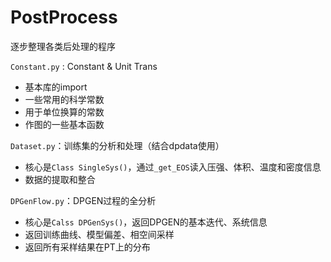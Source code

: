# PostProcess

逐步整理各类后处理的程序

`Constant.py` : Constant & Unit Trans
- 基本库的import
- 一些常用的科学常数
- 用于单位换算的常数
- 作图的一些基本函数

`Dataset.py`：训练集的分析和处理（结合dpdata使用）
- 核心是`Class SingleSys()`，通过`_get_EOS`读入压强、体积、温度和密度信息
- 数据的提取和整合

`DPGenFlow.py`：DPGEN过程的全分析
- 核心是`Calss DPGenSys()`，返回DPGEN的基本迭代、系统信息
- 返回训练曲线、模型偏差、相空间采样
- 返回所有采样结果在PT上的分布
